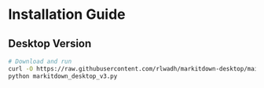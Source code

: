 # Installation Guide

## Desktop Version
```bash
# Download and run
curl -O https://raw.githubusercontent.com/rlwadh/markitdown-desktop/main/desktop/markitdown_desktop_v3.py
python markitdown_desktop_v3.py
